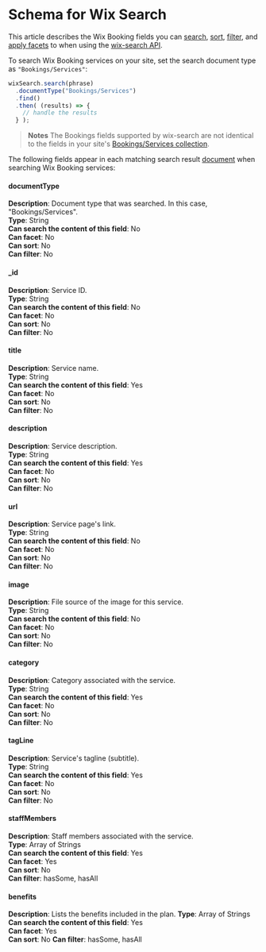 

# Schema for Wix Search





This article describes the Wix Booking fields you can [search](https://www.wix.com/velo/reference/wix-search.html#search), [sort](https://www.wix.com/velo/reference/wix-search.WixSearchBuilder.html#ascending), [filter](https://www.wix.com/velo/reference/wix-search.html#filter), and [apply facets](https://www.wix.com/velo/reference/wix-search.WixSearchBuilder.html#facets) to when using the [wix-search API](https://www.wix.com/velo/reference/wix-search.html).

To search Wix Booking services on your site, set the search document type as `"Bookings/Services"`:

```javascript
wixSearch.search(phrase)
  .documentType("Bookings/Services")
  .find()
  .then( (results) => {
    // handle the results
  } );
```

> **Notes**
> The Bookings fields supported by wix-search are not identical to the fields in your site's [Bookings/Services collection](https://support.wix.com/en/article/velo-wix-bookings-services-collection-fields).

The following fields appear in each matching search result [document](https://www.wix.com/velo/reference/wix-search.WixSearchResult.html#documents) when searching Wix Booking services:

#### documentType 

**Description**: Document type that was searched. In this case, "Bookings/Services".  
**Type**: String  
**Can search the content of this field**: No  
**Can facet**: No  
**Can sort**: No  
**Can filter**: No

#### \_id 

**Description**: Service ID.  
**Type**: String  
**Can search the content of this field**: No  
**Can facet**: No  
**Can sort**: No  
**Can filter**: No

#### title 

**Description**: Service name.  
**Type**: String  
**Can search the content of this field**: Yes  
**Can facet**: No  
**Can sort**: No  
**Can filter**: No

#### description 

**Description**: Service description.  
**Type**: String  
**Can search the content of this field**: Yes  
**Can facet**: No  
**Can sort**: No  
**Can filter**: No

#### url 

**Description**: Service page's link.  
**Type**: String  
**Can search the content of this field**: No  
**Can facet**: No  
**Can sort**: No  
**Can filter**: No

#### image 

**Description**: File source of the image for this service.  
**Type**: String  
**Can search the content of this field**: No  
**Can facet**: No  
**Can sort**: No  
**Can filter**: No

#### category 

**Description**: Category associated with the service.  
**Type**: String  
**Can search the content of this field**: Yes  
**Can facet**: No  
**Can sort**: No  
**Can filter**: No 

#### tagLine 

**Description**: Service's tagline (subtitle).  
**Type**: String  
**Can search the content of this field**: Yes  
**Can facet**: No  
**Can sort**: No  
**Can filter**: No

#### staffMembers 

**Description**: Staff members associated with the service.  
**Type**: Array of Strings  
**Can search the content of this field**: Yes  
**Can facet**: Yes  
**Can sort**: No  
**Can filter**: hasSome, hasAll 

#### benefits 

**Description**: Lists the benefits included in the plan.
**Type**: Array of Strings  
**Can search the content of this field**: Yes  
**Can facet**: Yes  
**Can sort**: No
**Can filter**: hasSome, hasAll